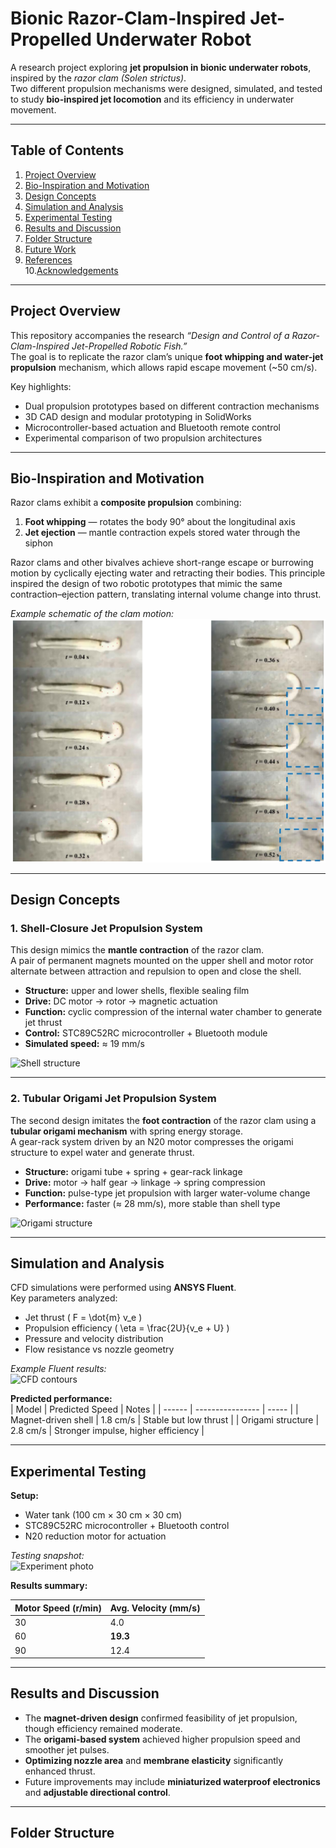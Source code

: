 # Bionic Razor-Clam-Inspired Jet-Propelled Underwater Robot  

A research project exploring **jet propulsion in bionic underwater robots**, inspired by the *razor clam (Solen strictus)*.  
Two different propulsion mechanisms were designed, simulated, and tested to study **bio-inspired jet locomotion** and its efficiency in underwater movement.  

---

## Table of Contents
1. [Project Overview](#project-overview)  
2. [Bio-Inspiration and Motivation](#bio-inspiration-and-motivation)  
3. [Design Concepts](#design-concepts)  
4. [Simulation and Analysis](#simulation-and-analysis)  
5. [Experimental Testing](#experimental-testing)  
6. [Results and Discussion](#results-and-discussion)  
7. [Folder Structure](#folder-structure)  
8. [Future Work](#future-work)  
9. [References](#references)  
10.[Acknowledgements](#acknowledgements)

---

## Project Overview  

This repository accompanies the research *“Design and Control of a Razor-Clam-Inspired Jet-Propelled Robotic Fish.”*  
The goal is to replicate the razor clam’s unique **foot whipping and water-jet propulsion** mechanism, which allows rapid escape movement (~50 cm/s).  

Key highlights:  
- Dual propulsion prototypes based on different contraction mechanisms  
- 3D CAD design and modular prototyping in SolidWorks  
- Microcontroller-based actuation and Bluetooth remote control  
- Experimental comparison of two propulsion architectures 

---

## Bio-Inspiration and Motivation  

Razor clams exhibit a **composite propulsion** combining:  
1. **Foot whipping** — rotates the body 90° about the longitudinal axis  
2. **Jet ejection** — mantle contraction expels stored water through the siphon  

Razor clams and other bivalves achieve short-range escape or burrowing motion by cyclically ejecting water and retracting their bodies. This principle inspired the design of two robotic prototypes that mimic the same contraction–ejection pattern, translating internal volume change into thrust.

*Example schematic of the clam motion:*  
![clam motion](Prototype2/img/clam_motion.png)  

---

## Design Concepts

### 1. Shell-Closure Jet Propulsion System

This design mimics the **mantle contraction** of the razor clam.  
A pair of permanent magnets mounted on the upper shell and motor rotor alternate between attraction and repulsion to open and close the shell.

- **Structure:** upper and lower shells, flexible sealing film  
- **Drive:** DC motor → rotor → magnetic actuation  
- **Function:** cyclic compression of the internal water chamber to generate jet thrust  
- **Control:** STC89C52RC microcontroller + Bluetooth module  
- **Simulated speed:** ≈ 19 mm/s  

![Shell structure](figures/shell_design.png)

---

### 2. Tubular Origami Jet Propulsion System

The second design imitates the **foot contraction** of the razor clam using a **tubular origami mechanism** with spring energy storage.  
A gear-rack system driven by an N20 motor compresses the origami structure to expel water and generate thrust.

- **Structure:** origami tube + spring + gear-rack linkage  
- **Drive:** motor → half gear → linkage → spring compression  
- **Function:** pulse-type jet propulsion with larger water-volume change  
- **Performance:** faster (≈ 28 mm/s), more stable than shell type  

![Origami structure](figures/origami_design.png)

---

## Simulation and Analysis  

CFD simulations were performed using **ANSYS Fluent**.  
Key parameters analyzed:  
- Jet thrust \( F = \dot{m} v_e \)  
- Propulsion efficiency \( \eta = \frac{2U}{v_e + U} \)  
- Pressure and velocity distribution  
- Flow resistance vs nozzle geometry  

*Example Fluent results:*  
![CFD contours](figures/fluent_results.png)

**Predicted performance:**  
| Model | Predicted Speed | Notes |
| ------ | ---------------- | ----- |
| Magnet-driven shell | 1.8 cm/s | Stable but low thrust |
| Origami structure | 2.8 cm/s | Stronger impulse, higher efficiency |

---

## Experimental Testing  

**Setup:**  
- Water tank (100 cm × 30 cm × 30 cm)  
- STC89C52RC microcontroller + Bluetooth control  
- N20 reduction motor for actuation  

*Testing snapshot:*  
![Experiment photo](figures/experiment.png)

**Results summary:**  

| Motor Speed (r/min) | Avg. Velocity (mm/s) |
| -------------------- | -------------------- |
| 30 | 4.0 |
| 60 | **19.3** |
| 90 | 12.4 |

---

## Results and Discussion  

- The **magnet-driven design** confirmed feasibility of jet propulsion, though efficiency remained moderate.  
- The **origami-based system** achieved higher propulsion speed and smoother jet pulses.  
- **Optimizing nozzle area** and **membrane elasticity** significantly enhanced thrust.  
- Future improvements may include **miniaturized waterproof electronics** and **adjustable directional control**.  

---

## Folder Structure  


